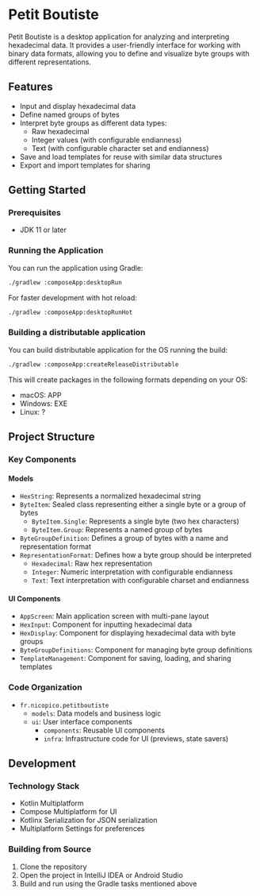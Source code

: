 # Petit Boutiste

Petit Boutiste is a desktop application for analyzing and interpreting hexadecimal data. It provides a user-friendly interface for working with binary data formats, allowing you to define and visualize byte groups with different representations.

## Features

- Input and display hexadecimal data
- Define named groups of bytes
- Interpret byte groups as different data types:
  - Raw hexadecimal
  - Integer values (with configurable endianness)
  - Text (with configurable character set and endianness)
- Save and load templates for reuse with similar data structures
- Export and import templates for sharing

## Getting Started

### Prerequisites

- JDK 11 or later

### Running the Application

You can run the application using Gradle:

```bash
./gradlew :composeApp:desktopRun
```

For faster development with hot reload:

```bash
./gradlew :composeApp:desktopRunHot
```

### Building a distributable application

You can build distributable application for the OS running the build:

```bash
./gradlew :composeApp:createReleaseDistributable
```

This will create packages in the following formats depending on your OS:
- macOS: APP
- Windows: EXE
- Linux: ?

## Project Structure

### Key Components

#### Models

- `HexString`: Represents a normalized hexadecimal string
- `ByteItem`: Sealed class representing either a single byte or a group of bytes
  - `ByteItem.Single`: Represents a single byte (two hex characters)
  - `ByteItem.Group`: Represents a named group of bytes
- `ByteGroupDefinition`: Defines a group of bytes with a name and representation format
- `RepresentationFormat`: Defines how a byte group should be interpreted
  - `Hexadecimal`: Raw hex representation
  - `Integer`: Numeric interpretation with configurable endianness
  - `Text`: Text interpretation with configurable charset and endianness

#### UI Components

- `AppScreen`: Main application screen with multi-pane layout
- `HexInput`: Component for inputting hexadecimal data
- `HexDisplay`: Component for displaying hexadecimal data with byte groups
- `ByteGroupDefinitions`: Component for managing byte group definitions
- `TemplateManagement`: Component for saving, loading, and sharing templates

### Code Organization

- `fr.nicopico.petitboutiste`
  - `models`: Data models and business logic
  - `ui`: User interface components
    - `components`: Reusable UI components
    - `infra`: Infrastructure code for UI (previews, state savers)

## Development

### Technology Stack

- Kotlin Multiplatform
- Compose Multiplatform for UI
- Kotlinx Serialization for JSON serialization
- Multiplatform Settings for preferences

### Building from Source

1. Clone the repository
2. Open the project in IntelliJ IDEA or Android Studio
3. Build and run using the Gradle tasks mentioned above
